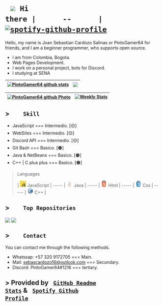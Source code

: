<!--https://cdn.discordapp.com/emojis/905827157782200320.png?size=80-->
#  <code>⠀<img src="https://avatars.githubusercontent.com/u/84690368?v=4" height="80px">&nbsp;Hi there |⠀⠀⠀⠀⠀--⠀⠀⠀⠀⠀| [![spotify-github-profile](https://spotify-github-profile.vercel.app/api/view?uid=uwjnzqtalkghfb2gd7ueltxzb&cover_image=true&theme=novatorem&bar_color=ff0000&bar_color_cover=false)](https://open.spotify.com/user/uwjnzqtalkghfb2gd7ueltxzb)  </code>
Hello, my name is Joan Sebastian Cardozo Salinas or PintoGamer64 for friends, and I am a beginner programmer, who supports open source.
* I am from Colombia, Bogota.
* Web Pages Development.
* I work on a personal project, bots for Discord.
* I studying at SENA

| <a href="https://github.com/PintoGamer64/PintoGamer64"><img align="center" src="https://github-readme-stats.vercel.app/api?username=PintoGamer64&show_icons=true&include_all_commits=true&theme=dark&bg_color=00000000&hide_border=true" alt="PintoGamer64 github stats" /></a> | <a href="https://github.com/PintoGamer64/PintoGamer64"><img align="center" src="https://github-readme-stats.vercel.app/api/top-langs/?username=PintoGamer64&layout=compact&theme=dark&bg_color=00000000&hide_border=true" height="195px"/></a> |
| ----- | ----- |


| <a href="https://discord.com/users/655455259216576551" target="_blank"><img align="center" src="https://pa1.narvii.com/7928/d1bd6fe4035cddd0d55f4ba38a60fa2275f2df87r1-500-421_hq.gif" alt="PintoGamer64 github Photo" height="195px"/><a> | <a href="https://wakatime.com/@PintoGamer64" target="_blank"> <img height="195px" alt="Weekly Stats" src="https://github-readme-stats.vercel.app/api/wakatime?username=PintoGamer64&border_radius=5px&theme=dark&bg_color=00000000&border_color=1f1f1f&icon_color=58a6ff&hide_border=true&show_icons=true&disable_animations=false&custom_title=Weekly%20Stats"></a> |
| ----- | ----- |
  

## > <code>⠀⠀⠀Skill</code>
* JavaScript === Intermedio. [🟡]
* WebSites === Intermedio. [🟡]
* Discord API === Intermedio. [🟡]
* Git Bash === Basico. [🟠]
* Java & NetBeans === Basico. [🟠]
* C++ | C plus plus === Basico. [🟠]

> Languages <p></p> | <code><img height="20" src="https://raw.githubusercontent.com/github/explore/80688e429a7d4ef2fca1e82350fe8e3517d3494d/topics/javascript/javascript.png"></code> JavaScript | ----- 
| <code><img height="20" src="https://raw.githubusercontent.com/github/explore/80688e429a7d4ef2fca1e82350fe8e3517d3494d/topics/java/java.png"></code> Java | ----- 
| <code><img height="20" src="https://raw.githubusercontent.com/github/explore/80688e429a7d4ef2fca1e82350fe8e3517d3494d/topics/html/html.png"></code> Html | ----- 
| <code><img height="20" src="https://raw.githubusercontent.com/github/explore/80688e429a7d4ef2fca1e82350fe8e3517d3494d/topics/css/css.png"></code> Css | -----
| <code><img height="20" src="https://raw.githubusercontent.com/github/explore/80688e429a7d4ef2fca1e82350fe8e3517d3494d/topics/c/c.png"></code> C++ |

## > <code>⠀⠀⠀Top Repositories </code>
<a href="https://github.com/PintoGamer64/Ookami-Source-Code"><img align="center" src="https://github-readme-stats.vercel.app/api/pin/?username=PintoGamer64&repo=Ookami-Source-Code&theme=dark"  height="125px"/></a>
<a href="https://github.com/PintoGamer64/Sofiaplus-Remake"><img align="center" src="https://github-readme-stats.vercel.app/api/pin/?username=PintoGamer64&repo=Sofiaplus-Remake&theme=dark" height="125px"/></a>

<!--<code> <a href="https://matepedia.000webhostapp.com/HTML's/index.html" target="_blank"><img height="335px" align="center" src="https://matepedia.000webhostapp.com/Imagenes/NewSpace%20NewNew!!!!.png"></a> </code>-->

## > <code>⠀⠀⠀Contact </code>
You can contact me through the following methods.

* Whatssap: +57 320 9172705 === Main.
* Mail: sebascardozo16@outlook.com === Secundary.
* Discord: PintoGamer64#1216 === tertiary.

## > Provided by <code> [GitHub Readme Stats](https://github.com/anuraghazra/github-readme-stats)</code>  &  <code> [Spotify Github Profile](https://github.com/kittinan/spotify-github-profile) </code>

<!--
**PintoGamer64/PintoGamer64** is a ✨ _special_ ✨ repository because its `README.md` (this file) appears on your GitHub profile.

Here are some ideas to get you started:

- 🔭 I’m currently working on ...
- 🌱 I’m currently learning ...
- 👯 I’m looking to collaborate on ...
- 🤔 I’m looking for help with ...
- 💬 Ask me about ...
- 📫 How to reach me: ...
- 😄 Pronouns: ...
- ⚡ Fun fact: ...
-->
